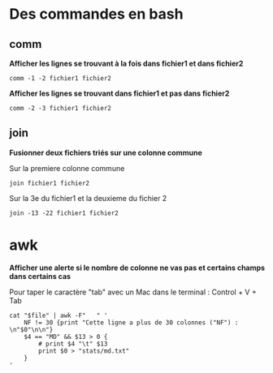 # Des commandes en bash

## comm

**Afficher les  lignes  se  trouvant à la fois dans  fichier1 et dans fichier2**
```
comm -1 -2 fichier1 fichier2
```

**Afficher les  lignes  se  trouvant  dans  fichier1  et  pas  dans fichier2**
```
comm -2 -3 fichier1 fichier2
```

## join

**Fusionner deux fichiers triés sur une colonne commune**

Sur la premiere colonne commune

```
join fichier1 fichier2
```

Sur la 3e du fichier1 et la deuxieme du fichier 2

```
join -13 -22 fichier1 fichier2
```


# awk

**Afficher une alerte si le nombre de colonne ne vas pas et certains champs dans certains cas**

Pour taper le caractère "tab" avec un Mac dans le terminal :  Control + V + Tab 

```
cat "$file" | awk -F"	" '
	NF != 30 {print "Cette ligne a plus de 30 colonnes ("NF") : \n"$0"\n\n"}
	$4 == "MD" && $13 > 0 {
		# print $4 "\t" $13
		print $0 > "stats/md.txt"
	}
'
```

